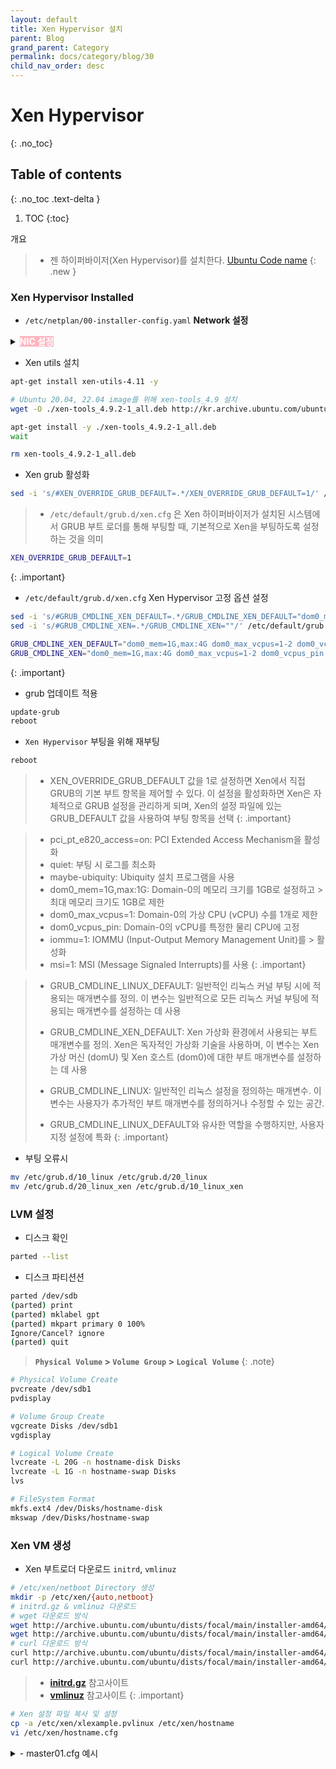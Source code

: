 ```yaml
---
layout: default
title: Xen Hypervisor 설치
parent: Blog
grand_parent: Category
permalink: docs/category/blog/30
child_nav_order: desc
---
```

# Xen Hypervisor
{: .no_toc}

## Table of contents
{: .no_toc .text-delta }

1. TOC
{:toc}

개요

> - 젠 하이퍼바이저(Xen Hypervisor)를 설치한다.
> [Ubuntu Code name](https://wiki.ubuntu.com/Releases)
{: .new }

### Xen Hypervisor Installed

- `/etc/netplan/00-installer-config.yaml` **Network 설정**

<details markdown="block">
  <summary>
  <strong style="background-color: lightpink; color: white;">NIC 설정</strong>
  </summary>
  {: .text-delta }
```bash
tee /etc/netplan/00-installer-config.yaml << EOF
# This is the network config written by 'subiquity'
network:
  version: 2
  ethernets:
    enp0s3:
      dhcp4: false
      optional: true
    enp0s8:
      dhcp4: false
      optional: true
  bonds:
    bond0:
      dhcp4: false
      optional: true
      interfaces: [ enp0s3 ]
      parameters:
        mode: active-backup
        mii-monitor-interval: 100
        primary: enp0s3
    bond1:
      dhcp4: false
      optional: true
      interfaces: [ enp0s8 ]
      parameters:
        mode: active-backup
        mii-monitor-interval: 100
        primary: enp0s8
  bridges:
    xenbr0:
      dhcp4: false
      optional: true
      interfaces: [ bond0 ]
    xenbr1:
      dhcp4: false
      optional: true
      interfaces: [ bond1 ]
      addresses: [ 192.168.56.101/24 ]
      gateway4: 192.168.56.2     
      nameservers:
        addresses: [ 1.1.1.1, 8.8.8.8 ]
        search: [ in.infra ]
  version: 2
EOF
```
</details>
  
- Xen utils 설치

```bash
apt-get install xen-utils-4.11 -y

# Ubuntu 20.04, 22.04 image를 위해 xen-tools_4.9 설치
wget -O ./xen-tools_4.9.2-1_all.deb http://kr.archive.ubuntu.com/ubuntu/pool/universe/x/xen-tools/xen-tools_4.9.2-1_all.deb

apt-get install -y ./xen-tools_4.9.2-1_all.deb
wait

rm xen-tools_4.9.2-1_all.deb
```

- Xen grub 활성화

```bash
sed -i 's/#XEN_OVERRIDE_GRUB_DEFAULT=.*/XEN_OVERRIDE_GRUB_DEFAULT=1/' /etc/default/grub.d/xen.cfg
```

> - `/etc/default/grub.d/xen.cfg` 은 Xen 하이퍼바이저가 설치된 시스템에서 GRUB 부트 로더를 통해 부팅할 때, 기본적으로 Xen을 부팅하도록 설정하는 것을 의미
>
```bash
XEN_OVERRIDE_GRUB_DEFAULT=1
```
> 
{: .important}

- `/etc/default/grub.d/xen.cfg` Xen Hypervisor 고정 옵션 설정

```bash
sed -i 's/#GRUB_CMDLINE_XEN_DEFAULT=.*/GRUB_CMDLINE_XEN_DEFAULT="dom0_mem=2G,max:4G dom0_max_vcpus=1-2 dom0_vcpus_pin iommu=1 msi=1 pci_pt_e820_access=on watchdog ucode=scan crashkernel=256M,below=4G console=vga vga=mode-0x0311"/' /etc/default/grub.d/xen.cfg
sed -i 's/#GRUB_CMDLINE_XEN=.*/GRUB_CMDLINE_XEN=""/' /etc/default/grub.d/xen.cfg
```

>
```bash
GRUB_CMDLINE_XEN_DEFAULT="dom0_mem=1G,max:4G dom0_max_vcpus=1-2 dom0_vcpus_pin iommu=1 msi=1 pci_pt_e820_access=on watchdog ucode=scan crashkernel=256M,below=4G console=vga vga=mode-0x0311"
GRUB_CMDLINE_XEN="dom0_mem=1G,max:4G dom0_max_vcpus=1-2 dom0_vcpus_pin iommu=1 msi=1 pci_pt_e820_access=on watchdog ucode=scan crashkernel=256M,below=4G console=vga vga=mode-0x0311"
```
>
{: .important}


- grub 업데이트 적용

```bash
update-grub
reboot
```

- `Xen Hypervisor` 부팅을 위해 재부팅

```bash
reboot
```

> - XEN_OVERRIDE_GRUB_DEFAULT 값을 1로 설정하면 Xen에서 직접 GRUB의 기본 부트 항목을 제어할 수 있다. 이 설정을 활성화하면 Xen은 자체적으로 GRUB 설정을 관리하게 되며, Xen의 설정 파일에 있는 GRUB_DEFAULT 값을 사용하여 부팅 항목을 선택
{: .important}

> - pci_pt_e820_access=on: PCI Extended Access Mechanism을 활성화
> - quiet: 부팅 시 로그를 최소화
> - maybe-ubiquity: Ubiquity 설치 프로그램을 사용
> - dom0_mem=1G,max:1G: Domain-0의 메모리 크기를 1GB로 설정하고 > 최대 메모리 크기도 1GB로 제한
> - dom0_max_vcpus=1: Domain-0의 가상 CPU (vCPU) 수를 1개로 제한
> - dom0_vcpus_pin: Domain-0의 vCPU를 특정한 물리 CPU에 고정
> - iommu=1: IOMMU (Input-Output Memory Management Unit)를 > 활성화
> - msi=1: MSI (Message Signaled Interrupts)를 사용
{: .important}

> - GRUB_CMDLINE_LINUX_DEFAULT: 일반적인 리눅스 커널 부팅 시에 적용되는 매개변수를 정의. 이 변수는 일반적으로 모든 리눅스 커널 부팅에 적용되는 매개변수를 설정하는 데 사용
> 
> - GRUB_CMDLINE_XEN_DEFAULT: Xen 가상화 환경에서 사용되는 부트 매개변수를 정의. Xen은 독자적인 가상화 기술을 사용하며, 이 변수는 Xen 가상 머신 (domU) 및 Xen 호스트 (dom0)에 대한 부트 매개변수를 설정하는 데 사용
> 
> - GRUB_CMDLINE_LINUX: 일반적인 리눅스 설정을 정의하는 매개변수. 이 변수는 사용자가 추가적인 부트 매개변수를 정의하거나 수정할 수 있는 공간. 
> 
> - GRUB_CMDLINE_LINUX_DEFAULT와 유사한 역할을 수행하지만, 사용자 지정 설정에 특화
{: .important}


- 부팅 오류시

```bash
mv /etc/grub.d/10_linux /etc/grub.d/20_linux
mv /etc/grub.d/20_linux_xen /etc/grub.d/10_linux_xen
```

### LVM 설정

- 디스크 확인

```bash
parted --list
```

- 디스크 파티션션

```bash
parted /dev/sdb
(parted) print
(parted) mklabel gpt
(parted) mkpart primary 0 100%
Ignore/Cancel? ignore
(parted) quit
```

> **`Physical Volume` > `Volume Group` > `Logical Volume`**
{: .note}

```bash
# Physical Volume Create
pvcreate /dev/sdb1
pvdisplay
```

```bash
# Volume Group Create
vgcreate Disks /dev/sdb1
vgdisplay
```

```bash
# Logical Volume Create
lvcreate -L 20G -n hostname-disk Disks
lvcreate -L 1G -n hostname-swap Disks
lvs
```

```bash
# FileSystem Format
mkfs.ext4 /dev/Disks/hostname-disk
mkswap /dev/Disks/hostname-swap
```

### Xen VM 생성

- Xen 부트로더 다운로드 `initrd`, `vmlinuz`

```bash
# /etc/xen/netboot Directory 생성
mkdir -p /etc/xen/{auto,netboot}
# initrd.gz & vmlinuz 다운로드
# wget 다운로드 방식
wget http://archive.ubuntu.com/ubuntu/dists/focal/main/installer-amd64/current/legacy-images/netboot/xen/initrd.gz -O /root/initrd.gz
wget http://archive.ubuntu.com/ubuntu/dists/focal/main/installer-amd64/current/legacy-images/netboot/xen/vmlinuz -O /root/vmlinuz
# curl 다운로드 방식
curl http://archive.ubuntu.com/ubuntu/dists/focal/main/installer-amd64/current/legacy-images/netboot/xen/initrd.gz -o /root/initrd.gz
curl http://archive.ubuntu.com/ubuntu/dists/focal/main/installer-amd64/current/legacy-images/netboot/xen/vmlinuz -o /root/vmlinuz
```

> - [**initrd.gz**](http://archive.ubuntu.com/ubuntu/dists/focal/main/installer-amd64/current/legacy-images/netboot/xen/initrd.gz) 참고사이트
> - [**vmlinuz**](http://archive.ubuntu.com/ubuntu/dists/focal/main/installer-amd64/current/legacy-images/netboot/xen/vmlinuz) 참고사이트
{: .important}

```bash
# Xen 설정 파일 복사 및 설정
cp -a /etc/xen/xlexample.pvlinux /etc/xen/hostname
vi /etc/xen/hostname.cfg
```

<details markdown="block">
  <summary>
- master01.cfg 예시
  </summary>
  {: .text-delta }
```bash
#

# Configuration file for the Xen instance master01, created
# by xen-tools 4.9.2 on Wed Apr 26 07:50:44 2023.
#

#
#  Kernel + memory size
#


bootloader  = 'pygrub'
extra       = 'root=/dev/xvda1 iommu=soft'

cpus        = [ '2-34' ]
vcpus       = '34'
memory      = '57344'
maxmem      = '57344'


#
#  Disk device(s).
#
root        = '/dev/xvda1 ro'
disk        = [
                  'phy:/dev/Disks/master01-disk,xvda1,w',
                  'phy:/dev/Disks/master01-swap,xvda2,w',
              ]


#
#  Physical volumes
#


#
#  Hostname
#
name        = 'master01'

#
#  Networking
#
```
</details>

### Xen Guest VM 시작

```bash
# `-c` 옵션 console
xl create -c /etc/xen/hostname.cfg
```

### Xen Guest VM 목록 확인

```bash
xl list
```

- 특정 커널 `xen-create-image`적용

```bash
# kernel 다운로드
apt-get install -d -y linux-image-5.4.0-80-generic
dpkg-deb -x /var/cache/apt/archives/linux-image-5.4.0-80-generic_5.4.0-80.90_amd64.deb /tmp/
cp /tmp/boot/vmlinuz-5.4.0-80-generic /boot
```

- `xen-create-image` 로 이미지 생성성

```bash
xen-create-image    --hostname=ansible-master \
                    --dist=jammy \
                    --kernel=/boot/vmlinuz-5.15.0-80-generic \
                    --memory=4G \
                    --maxmem=10G \
                    --vcpus=28 \
                    --bridge=xenbr1 \
                    --vifname=vif10.1 \
                    --ip=10.1.220.100 \
                    --netmask=255.255.0.0 \
                    --gateway=10.1.255.1 \
                    --nameserver=8.8.8.8 \
                    --size=50G \
                    --swap=1G \
                    --lvm=Disks \
                    --force \
                    --pygrub \
                    --password=mail1234 \
                    --extension=
```

```bash
# --dist=arguments
# Ubuntu code name

# Ubuntu 22.04
xen-create-image    --hostname=ansible-node01 \
                    --dist=jammy \
                    --kernel=/boot/vmlinuz-5.15.0-80-generic \
                    --memory=4G --maxmem=10G \
                    --vcpus=28 \
                    --bridge=xenbr1 \
                    --vifname=vif11.1 \
                    --ip=10.1.220.101 \
                    --netmask=255.255.0.0 \
                    --gateway=10.1.255.1 \
                    --nameserver=8.8.8.8 \
                    --swap=1G \
                    --size=50G \
                    --lvm=Disks \
                    --force \
                    --pygrub \
                    --password=mail1234 \
                    --extension=

# Ubuntu 20.04
xen-create-image    --hostname=ansible-node02 \
                    --dist=focal \
                    --kernel=/boot/vmlinuz-5.4.0-80-generic \
                    --memory=4G \
                    --maxmem=10G \
                    --vcpus=34 \
                    --bridge=xenbr1 \
                    --vifname=vif12.1 \
                    --ip=10.1.220.102 \
                    --netmask=255.255.0.0 \
                    --gateway=10.1.255.1 \
                    --nameserver=8.8.8.8 \
                    --size=300G \
                    --swap=1G \
                    --lvm=Disks \
                    --force \
                    --pygrub \
                    --password=mail1234 \
                    --extension=                 
```

### 기타 설정

- `bash_completion` 자동 완성 설정

```bash
# bash_completion Apply
source /usr/share/bash-completion/bash_completion
```

- `kernel` 업그레이드 hold

```bash
# Mark some packages as "hold"
apt-mark hold linux-image-generic linux-headers-generic
apt-mark showhold
```

### Xen VM 이미지 복제

```bash
# 원본 sv01-disk 복제 sv02-disk
dd if=/dev/Disks/sv01-disk of=/dev/Disks/sv02-disk bs=4M oflag=direct conv=fsync status=progress
# 원격 복제
dd if=/dev/Disks/sv01-disk bs=8M oflag=direct conv=fsync status=progress | gzip -c -9 | ssh 10.1.1.1 'gzip -d | dd of=/dev/Disks/sv02-disk bs=5M'
```
